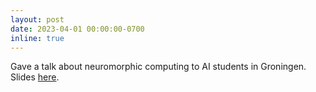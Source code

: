 ```yaml
---
layout: post
date: 2023-04-01 00:00:00-0700
inline: true
---
```


Gave a talk about neuromorphic computing to AI students in Groningen. Slides [here]().
